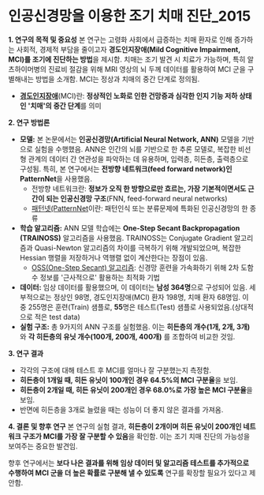 # 인공신경망을 이용한 조기 치매 진단_2015

**1. 연구의 목적 및 중요성**
본 연구는 고령화 사회에서 급증하는 치매 환자로 인해 증가하는 사회적, 경제적 부담을 줄이고자 **경도인지장애(Mild Cognitive Impairment, MCI)를 조기에 진단하는 방법**을 제시함. 치매는 조기 발견 시 치료가 가능하며, 특히 알츠하이머병의 진료비 절감을 위해 MRI 영상의 뇌 두께 데이터를 활용하여 MCI 군을 구별해내는 방법을 소개함. MCI는 정상과 치매의 중간 단계로 정의됨.
- **[경도인지장애](경도인지장애.md)**(MCI)란: **정상적인 노화로 인한 건망증과 심각한 인지 기능 저하 상태인 '치매'의 중간 단계**를 의미

**2. 연구 방법론**
-   **모델:** 본 논문에서는 **인공신경망(Artificial Neural Network, ANN)** 모델을 기반으로 실험을 수행했음. ANN은 인간의 뇌를 기반으로 한 추론 모델로, 복잡한 비선형 관계의 데이터 간 연관성을 파악하는 데 유용하며, 입력층, 히든층, 출력층으로 구성됨. 특히, 본 연구에서는 **전방향 네트워크(feed forward network)인 PatternNet**을 사용했음.
	- 전방향 네트워크란: **정보가 오직 한 방향으로만 흐르는, 가장 기본적이면서도 근간이 되는 인공신경망 구조**(FNN, feed-forward neural networks)
	- [패턴넷(PatternNet](패턴넷(PatternNet).md)이란: 패턴인식 또는 분류문제에 특화된 인공신경망의 한 종류
-   **학습 알고리즘:** ANN 모델 학습에는 **One-Step Secant Backpropagation (TRAINOSS)** 알고리즘을 사용했음. TRAINOSS는 Conjugate Gradient 알고리즘과 Quasi-Newton 알고리즘의 차이를 극복하기 위해 개발되었으며, 복잡한 Hessian 행렬을 저장하거나 역행렬 없이 계산한다는 장점이 있음.
	- [OSS(One-Step Secant) 알고리즘](<OSS(One-Step Secant) 알고리즘.md>): 신경망 훈련을 가속화하기 위해 2차 도함수 정보를 '근사적으로' 활용하는 최적화 기법
-   **데이터:** 임상 데이터를 활용했으며, 이 데이터는 **남성 364명**으로 구성되어 있음. 세부적으로는 정상인 98명, 경도인지장애(MCI) 환자 198명, 치매 환자 68명임. 이 중 255명은 훈련(Train) 샘플로, **55**명은 테스트(Test) 샘플로 사용되었음.(상대적으로 적은 test data)
-   **실험 구조:** 총 9가지의 ANN 구조를 실험했음. 이는 **히든층의 개수(1개, 2개, 3개)** 와 **각 히든층의 유닛 개수(100개, 200개, 400개)** 를 조합하여 비교한 것임.

**3. 연구 결과**
-   각각의 구조에 대해 테스트 후 MCI를 얼마나 잘 구분했는지 측정함.
-   **히든층이 1개일 때, 히든 유닛이 100개인 경우 64.5%의 MCI 구분율**을 보임.
-   **히든층이 2개일 때, 히든 유닛이 200개인 경우 68.0%로 가장 높은 MCI 구분율**을 보임.
-   반면에 히든층을 3개로 늘렸을 때는 성능이 더 좋지 않은 결과를 가져옴.

**4. 결론 및 향후 연구**
본 연구의 실험 결과, **히든층이 2개이며 히든 유닛이 200개인 네트워크 구조가 MCI를 가장 잘 구분할 수 있음**을 확인함. 이는 조기 치매 진단의 가능성을 보여주는 중요한 발견임.

향후 연구에서는 **보다 나은 결과를 위해 임상 데이터 및 알고리즘 테스트를 추가적으로 수행하여 MCI 군을 더 높은 확률로 구분해 낼 수 있도록** 연구를 확장할 필요가 있다고 제안함.